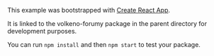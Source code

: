 This example was bootstrapped with [Create React App](https://github.com/facebook/create-react-app).

It is linked to the volkeno-forumy package in the parent directory for development purposes.

You can run `npm install` and then `npm start` to test your package.
